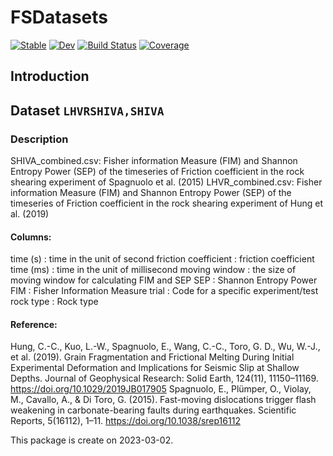 # FSDatasets

[![Stable](https://img.shields.io/badge/docs-stable-blue.svg)](https://okatsn.github.io/FSDatasets.jl/stable/)
[![Dev](https://img.shields.io/badge/docs-dev-blue.svg)](https://okatsn.github.io/FSDatasets.jl/dev/)
[![Build Status](https://github.com/okatsn/FSDatasets.jl/actions/workflows/CI.yml/badge.svg?branch=main)](https://github.com/okatsn/FSDatasets.jl/actions/workflows/CI.yml?query=branch%3Amain)
[![Coverage](https://codecov.io/gh/okatsn/FSDatasets.jl/branch/main/graph/badge.svg)](https://codecov.io/gh/okatsn/FSDatasets.jl)

<!-- Don't have any of your custom contents above; they won't occur if there is no citation. -->

## Introduction

## Dataset `LHVRSHIVA,SHIVA`
### Description
SHIVA_combined.csv: Fisher information Measure (FIM) and Shannon Entropy Power (SEP) of the timeseries of Friction coefficient in the rock shearing experiment of Spagnuolo et al. (2015) 
LHVR_combined.csv: Fisher information Measure (FIM) and Shannon Entropy Power (SEP) of the timeseries of Friction coefficient in the rock shearing experiment of Hung et al. (2019) 

#### Columns:
   time (s)             : time in the unit of second
   friction coefficient : friction coefficient 
   time (ms)            : time in the unit of millisecond
   moving window        : the size of moving window for calculating FIM and SEP
   SEP                  : Shannon Entropy Power
   FIM                  : Fisher Information Measure
   trial                : Code for a specific experiment/test
   rock type            : Rock type

    
#### Reference:
Hung, C.-C., Kuo, L.-W., Spagnuolo, E., Wang, C.-C., Toro, G. D., Wu, W.-J., et al. (2019). Grain Fragmentation and Frictional Melting During Initial Experimental Deformation and Implications for Seismic Slip at Shallow Depths. Journal of Geophysical Research: Solid Earth, 124(11), 11150–11169. https://doi.org/10.1029/2019JB017905
Spagnuolo, E., Plümper, O., Violay, M., Cavallo, A., & Di Toro, G. (2015). Fast-moving dislocations trigger flash weakening in carbonate-bearing faults during earthquakes. Scientific Reports, 5(16112), 1–11. https://doi.org/10.1038/srep16112

This package is create on 2023-03-02.
